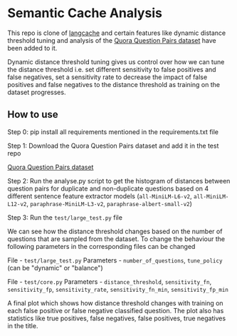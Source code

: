 # Semantic Cache Analysis

This repo is clone of [langcache](https://github.com/jiashenC/langcache) and certain features like dynamic distance threshold tuning and analysis of the [Quora Question Pairs dataset](https://www.kaggle.com/competitions/quora-question-pairs/data)
 have been added to it.

Dynamic distance threshold tuning gives us control over how we can tune the distance threshold i.e. set different sensitivity to false positives and false negatives, set a sensitivity rate to decrease the impact of false positives and false negatives to the distance threshold as training on the dataset progresses.

## How to use

Step 0: pip install all requirements mentioned in the requirements.txt file 

Step 1: Download the Quora Question Pairs dataset and add it in the test repo

[Quora Question Pairs dataset](https://www.kaggle.com/competitions/quora-question-pairs/data)

Step 2: Run the analyse.py script to get the histogram of distances between question pairs for duplicate and non-duplicate questions based on 4 different sentence feature extractor models (`all-MiniLM-L6-v2`, `all-MiniLM-L12-v2`, `paraphrase-MiniLM-L3-v2`, `paraphrase-albert-small-v2`)

Step 3: Run the `test/large_test.py` file

We can see how the distance threshold changes based on the number of questions that are sampled from the dataset. To change the behaviour the following parameters in the corresponding files can be changed

File - `test/large_test.py`
Parameters - `number_of_questions`, `tune_policy` (can be "dynamic" or "balance")

File - `test/core.py`
Parameters - `distance_threshold`, `sensitivity_fn`, `sensitivity_fp`, `sensitivity_rate`, `sensitivity_fn_min`, `sensitivity_fp_min`

A final plot which shows how distance threshold changes with training on each false positive or false negative classified question. The plot also has statistics like true positives, false negatives, false positives, true negatives in the title.
